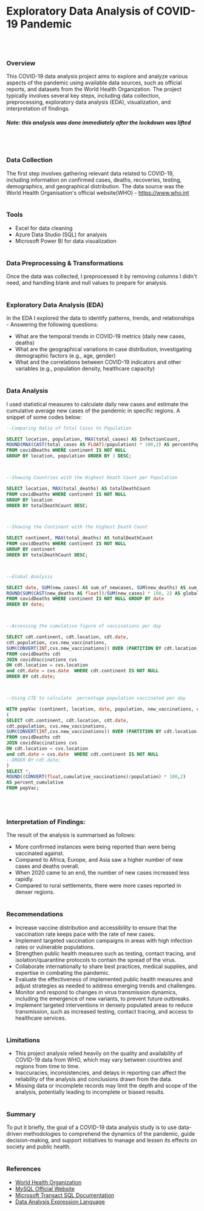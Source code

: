 #  Exploratory Data Analysis of COVID-19 Pandemic
<br/><br/>

### Overview
This COVID-19 data analysis project aims to explore and analyze various aspects of the pandemic using available data sources, such as official reports, and datasets from the World Health Organization. The project typically involves several key steps, including data collection, preprocessing, exploratory data analysis (EDA), visualization, and interpretation of findings. 
##### Note: this analysis was done immediately after the lockdown was lifted
<br/><br/>

### Data Collection
The first step involves gathering relevant data related to COVID-19, including information on confirmed cases, deaths, recoveries, testing, demographics, and geographical distribution. The data source was the World Health Organisation's official website(WHO) - https://www.who.int
<br/><br/>

### Tools
- Excel for data cleaning
- Azure Data Studio (SQL) for analysis
- Microsoft Power BI for data visualization
<br/><br/>

### Data Preprocessing & Transformations
Once the data was collected, I preprocessed it by removing columns I didn't need, and handling blank and null values to prepare for analysis.
<br/><br/>

### Exploratory Data Analysis (EDA)
In the EDA I explored the data to identify patterns, trends, and relationships - Answering the following questions:
- What are the temporal trends in COVID-19 metrics (daily new cases, deaths) 
- What are the geographical variations in case distribution, investigating demographic factors (e.g., age, gender)
- What and the correlations between COVID-19 indicators and other variables (e.g., population density, healthcare capacity)
<br/><br/>

### Data Analysis
I used statistical measures to calculate daily new cases and estimate the cumulative average new cases of the pandemic in specific regions. A snippet of some codes below:
~~~ SQL
--Comparing Ratio of Total Cases Vs Population

SELECT location, population, MAX(total_cases) AS InfectionCount,
ROUND(MAX(CAST(total_cases AS FLOAT)/population) * 100,2) AS percentPopulationInfected
FROM covidDeaths WHERE continent IS NOT NULL
GROUP BY location, population ORDER BY 3 DESC;



--Showing Countries with the Highest Death Count per Population

SELECT location, MAX(total_deaths) AS totalDeathCount
FROM covidDeaths WHERE continent IS NOT NULL
GROUP BY location 
ORDER BY totalDeathCount DESC;



--Showing the Continent with the highest Death Count

SELECT continent, MAX(total_deaths) AS totalDeathCount
FROM covidDeaths WHERE continent IS NOT NULL
GROUP BY continent 
ORDER BY totalDeathCount DESC;



--Global Analysis

SELECT date, SUM(new_cases) AS sum_of_newcases, SUM(new_deaths) AS sum_of_deaths, 
ROUND(SUM(CAST(new_deaths AS float))/SUM(new_cases) * 100, 2) AS global_percent_death
FROM covidDeaths WHERE continent IS NOT NULL GROUP BY date 
ORDER BY date;



--Accessing the cumulative figure of vaccinations per day

SELECT cdt.continent, cdt.location, cdt.date, 
cdt.population, cvs.new_vaccinations, 
SUM(CONVERT(INT,cvs.new_vaccinations)) OVER (PARTITION BY cdt.location, cdt.date) AS cumulative_vaccinations
FROM covidDeaths cdt
JOIN covidVaccinations cvs
ON cdt.location = cvs.location
and cdt.date = cvs.date  WHERE cdt.continent IS NOT NULL 
ORDER BY cdt.date;



--Using CTE to calculate  percentage population vaccinated per day

WITH popVac (continent, location, date, population, new_vaccinations, cumulative_vaccinations) AS
(
SELECT cdt.continent, cdt.location, cdt.date, 
cdt.population, cvs.new_vaccinations, 
SUM(CONVERT(INT,cvs.new_vaccinations)) OVER (PARTITION BY cdt.location, cdt.date) AS cumulative_vaccinations
FROM covidDeaths cdt
JOIN covidVaccinations cvs
ON cdt.location = cvs.location
and cdt.date = cvs.date  WHERE cdt.continent IS NOT NULL 
--ORDER BY cdt.date;
)
SELECT *, 
ROUND((CONVERT(float,cumulative_vaccinations)/population) * 100,2) 
AS percent_cumulative
FROM popVac;

~~~

<br/><br/>

### Interpretation of Findings:
The result of the analysis is summarised as follows: 
-  More confirmed instances were being reported than were being vaccinated against.
-  Compared to Africa, Europe, and Asia saw a higher number of new cases and deaths overall.
-  When 2020 came to an end, the number of new cases increased less rapidly.
-  Compared to rural settlements, there were more cases reported in denser regions. 
<br/><br/>

### Recommendations
- Increase vaccine distribution and accessibility to ensure that the vaccination rate keeps pace with the rate of new cases.
- Implement targeted vaccination campaigns in areas with high infection rates or vulnerable populations.
- Strengthen public health measures such as testing, contact tracing, and isolation/quarantine protocols to contain the spread of the virus.
- Collaborate internationally to share best practices, medical supplies, and expertise in combating the pandemic.
- Evaluate the effectiveness of implemented public health measures and adjust strategies as needed to address emerging trends and challenges.
- Monitor and respond to changes in virus transmission dynamics, including the emergence of new variants, to prevent future outbreaks.
- Implement targeted interventions in densely populated areas to reduce transmission, such as increased testing, contact tracing, and access to healthcare services.
  <br/><br/>

### Limitations
- This project analysis relied heavily on the quality and availability of COVID-19 data from WHO, which may vary between countries and regions from time to time.
- Inaccuracies, inconsistencies, and delays in reporting can affect the reliability of the analysis and conclusions drawn from the data.
- Missing data or incomplete records may limit the depth and scope of the analysis, potentially leading to incomplete or biased results.
<br/><br/>


### Summary
To put it briefly, the goal of a COVID-19 data analysis study is to use data-driven methodologies to comprehend the dynamics of the pandemic, guide decision-making, and support initiatives to manage and lessen its effects on society and public health. 
<br/><br/>


### References

-  [World Health Organization](https://www.who.int)
-  [MySQL Official Website](https://dev.mysql.com/doc)
-  [Microsoft Transact SQL Documentation](https://learn.microsoft.com/en-us/sql/t-sql/language-reference?view=sql-server-ver16)
-  [Data Analysis Expression Language](dax.guide)






<br/><br/><br/><br/>




